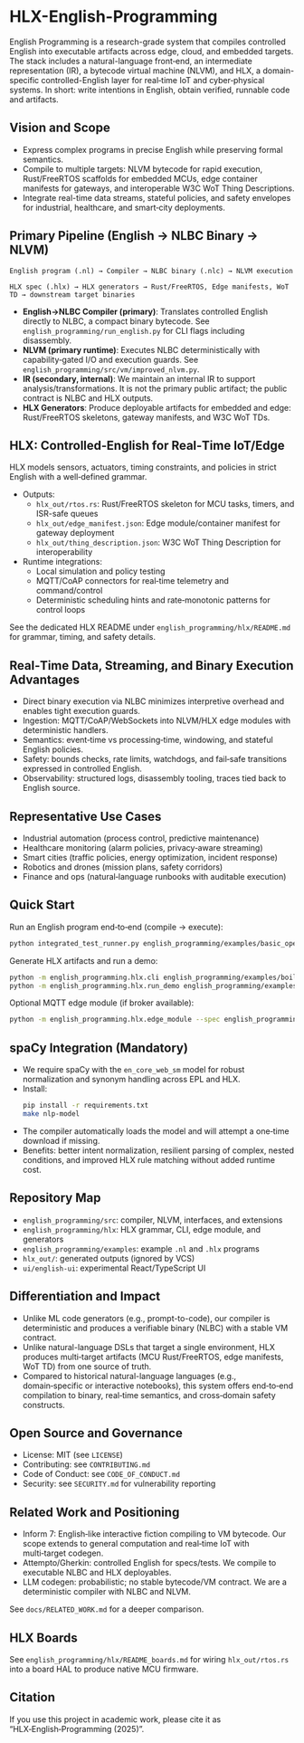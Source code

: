 # HLX-English-Programming

English Programming is a research-grade system that compiles controlled English into executable artifacts across edge, cloud, and embedded targets. The stack includes a natural-language front‑end, an intermediate representation (IR), a bytecode virtual machine (NLVM), and HLX, a domain-specific controlled-English layer for real‑time IoT and cyber‑physical systems. In short: write intentions in English, obtain verified, runnable code and artifacts.

## Vision and Scope

- Express complex programs in precise English while preserving formal semantics.
- Compile to multiple targets: NLVM bytecode for rapid execution, Rust/FreeRTOS scaffolds for embedded MCUs, edge container manifests for gateways, and interoperable W3C WoT Thing Descriptions.
- Integrate real-time data streams, stateful policies, and safety envelopes for industrial, healthcare, and smart‑city deployments.

## Primary Pipeline (English → NLBC Binary → NLVM)

```
English program (.nl) → Compiler → NLBC binary (.nlc) → NLVM execution

HLX spec (.hlx) → HLX generators → Rust/FreeRTOS, Edge manifests, WoT TD → downstream target binaries
```

- **English→NLBC Compiler (primary)**: Translates controlled English directly to NLBC, a compact binary bytecode. See `english_programming/run_english.py` for CLI flags including disassembly.
- **NLVM (primary runtime)**: Executes NLBC deterministically with capability‑gated I/O and execution guards. See `english_programming/src/vm/improved_nlvm.py`.
- **IR (secondary, internal)**: We maintain an internal IR to support analysis/transformations. It is not the primary public artifact; the public contract is NLBC and HLX outputs.
- **HLX Generators**: Produce deployable artifacts for embedded and edge: Rust/FreeRTOS skeletons, gateway manifests, and W3C WoT TDs.

## HLX: Controlled‑English for Real‑Time IoT/Edge

HLX models sensors, actuators, timing constraints, and policies in strict English with a well‑defined grammar.

- Outputs:
  - `hlx_out/rtos.rs`: Rust/FreeRTOS skeleton for MCU tasks, timers, and ISR-safe queues
  - `hlx_out/edge_manifest.json`: Edge module/container manifest for gateway deployment
  - `hlx_out/thing_description.json`: W3C WoT Thing Description for interoperability
- Runtime integrations:
  - Local simulation and policy testing
  - MQTT/CoAP connectors for real‑time telemetry and command/control
  - Deterministic scheduling hints and rate‑monotonic patterns for control loops

See the dedicated HLX README under `english_programming/hlx/README.md` for grammar, timing, and safety details.

## Real‑Time Data, Streaming, and Binary Execution Advantages

- Direct binary execution via NLBC minimizes interpretive overhead and enables tight execution guards.
- Ingestion: MQTT/CoAP/WebSockets into NLVM/HLX edge modules with deterministic handlers.
- Semantics: event‑time vs processing‑time, windowing, and stateful English policies.
- Safety: bounds checks, rate limits, watchdogs, and fail‑safe transitions expressed in controlled English.
- Observability: structured logs, disassembly tooling, traces tied back to English source.

## Representative Use Cases

- Industrial automation (process control, predictive maintenance)
- Healthcare monitoring (alarm policies, privacy‑aware streaming)
- Smart cities (traffic policies, energy optimization, incident response)
- Robotics and drones (mission plans, safety corridors)
- Finance and ops (natural‑language runbooks with auditable execution)

## Quick Start

Run an English program end‑to‑end (compile → execute):

```bash
python integrated_test_runner.py english_programming/examples/basic_operations.nl
```

Generate HLX artifacts and run a demo:

```bash
python -m english_programming.hlx.cli english_programming/examples/boiler_a.hlx --out hlx_out
python -m english_programming.hlx.run_demo english_programming/examples/boiler_a.hlx
```

Optional MQTT edge module (if broker available):

```bash
python -m english_programming.hlx.edge_module --spec english_programming/examples/boiler_a.hlx --endpoint mqtt://localhost
```

## spaCy Integration (Mandatory)

- We require spaCy with the `en_core_web_sm` model for robust normalization and synonym handling across EPL and HLX.
- Install:
  ```bash
  pip install -r requirements.txt
  make nlp-model
  ```
- The compiler automatically loads the model and will attempt a one‑time download if missing.
- Benefits: better intent normalization, resilient parsing of complex, nested conditions, and improved HLX rule matching without added runtime cost.

## Repository Map

- `english_programming/src`: compiler, NLVM, interfaces, and extensions
- `english_programming/hlx`: HLX grammar, CLI, edge module, and generators
- `english_programming/examples`: example `.nl` and `.hlx` programs
- `hlx_out/`: generated outputs (ignored by VCS)
- `ui/english-ui`: experimental React/TypeScript UI

## Differentiation and Impact

- Unlike ML code generators (e.g., prompt-to-code), our compiler is deterministic and produces a verifiable binary (NLBC) with a stable VM contract.
- Unlike natural-language DSLs that target a single environment, HLX produces multi‑target artifacts (MCU Rust/FreeRTOS, edge manifests, WoT TD) from one source of truth.
- Compared to historical natural-language languages (e.g., domain‑specific or interactive notebooks), this system offers end‑to‑end compilation to binary, real‑time semantics, and cross‑domain safety constructs.

## Open Source and Governance

- License: MIT (see `LICENSE`)
- Contributing: see `CONTRIBUTING.md`
- Code of Conduct: see `CODE_OF_CONDUCT.md`
- Security: see `SECURITY.md` for vulnerability reporting

## Related Work and Positioning

- Inform 7: English‑like interactive fiction compiling to VM bytecode. Our scope extends to general computation and real‑time IoT with multi‑target codegen.
- Attempto/Gherkin: controlled English for specs/tests. We compile to executable NLBC and HLX deployables.
- LLM codegen: probabilistic; no stable bytecode/VM contract. We are a deterministic compiler with NLBC and NLVM.

See `docs/RELATED_WORK.md` for a deeper comparison.

## HLX Boards

See `english_programming/hlx/README_boards.md` for wiring `hlx_out/rtos.rs` into a board HAL to produce native MCU firmware.

## Citation

If you use this project in academic work, please cite it as “HLX‑English‑Programming (2025)”.
